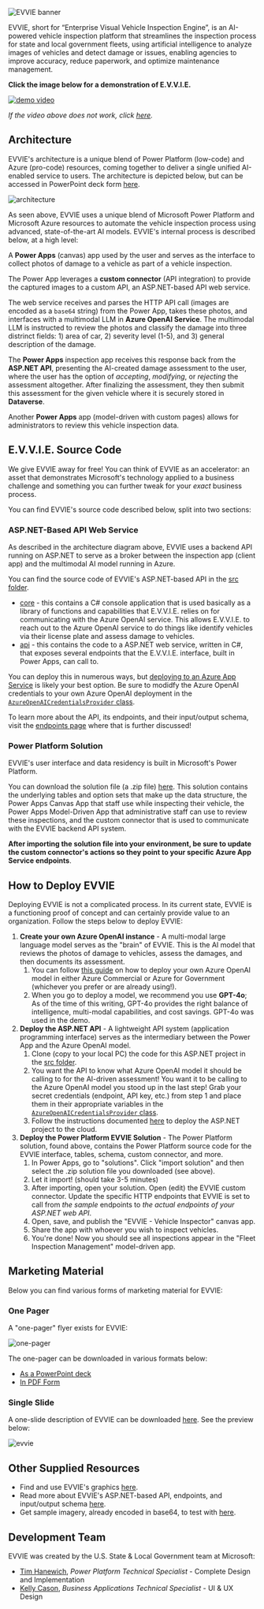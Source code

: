 ![EVVIE banner](https://i.imgur.com/Ca4EwdG.jpeg)

EVVIE, short for “Enterprise Visual Vehicle Inspection Engine”, is an AI-powered vehicle inspection platform that streamlines the inspection process for state and local government fleets, using artificial intelligence to analyze images of vehicles and detect damage or issues, enabling agencies to improve accuracy, reduce paperwork, and optimize maintenance management.

**Click the image below for a demonstration of E.V.V.I.E.**

[![demo video](https://i.imgur.com/5OIfuG4.png)](https://livesend.microsoft.com/i/DUFrJEz77SXgL85JbBg___Wio6___QrDyqYH7e0RigS84AIiHLC3WpVWVDDfooWSJ3PQpIq2iXxfS8jrzrqedqUQyBkGlTJR3slPbCyUqy6FOpY0dwIM38eR3YiOOSHP7___37)

*If the video above does not work, click [here](https://youtu.be/KvEFX-in2TM).*

## Architecture
EVVIE's architecture is a unique blend of Power Platform (low-code) and Azure (pro-code) resources, coming together to deliver a single unified AI-enabled service to users. The architecture is depicted below, but can be accessed in PowerPoint deck form [here](https://github.com/microsoft/SLG-Business-Applications/releases/download/33/architecture.pptx).

![architecture](https://i.imgur.com/tWaQ4Va.png)

As seen above, EVVIE uses a unique blend of Microsoft Power Platform and Microsoft Azure resources to automate the vehicle inspection process using advanced, state-of-the-art AI models. EVVIE's internal process is described below, at a high level:

A **Power Apps** (canvas) app used by the user and serves as the interface to collect photos of damage to a vehicle as part of a vehicle inspection.

The Power App leverages a **custom connector** (API integration) to provide the captured images to a custom API, an ASP.NET-based API web service.

The web service receives and parses the HTTP API call (images are encoded as a `base64` string) from the Power App, takes these photos, and interfaces with a multimodal LLM in **Azure OpenAI Service**. The multimodal LLM is instructed to review the photos and classify the damage into three distrinct fields: 1) area of car, 2) severity level (1-5), and 3) general description of the damage.

The **Power Apps** inspection app receives this response back from the **ASP.NET API**, presenting the AI-created damage assessment to the user, where the user has the option of *accepting*, *modifying*, or *rejecting* the assessment altogether. After finalizing the assessment, they then submit this assessment for the given vehicle where it is securely stored in **Dataverse**.

Another **Power Apps** app (model-driven with custom pages) allows for administrators to review this vehicle inspection data.

## E.V.V.I.E. Source Code
We give EVVIE away for free! You can think of EVVIE as an accelerator: an asset that demonstrates Microsoft's technology applied to a business challenge and something you can further tweak for your *exact* business process.

You can find EVVIE's source code described below, split into two sections:

### ASP.NET-Based API Web Service
As described in the architecture diagram above, EVVIE uses a backend API running on ASP.NET to serve as a broker between the inspection app (client app) and the multimodal AI model running in Azure.

You can find the source code of EVVIE's ASP.NET-based API in the [src folder](./src/).
- [core](./src/core/) - this contains a C# console application that is used basically as a library of functions and capabilities that E.V.V.I.E. relies on for communicating with the Azure OpenAI service. This allows E.V.V.I.E. to reach out to the Azure OpenAI service to do things like identify vehicles via their license plate and assess damage to vehicles.
- [api](./src/api/) - this contains the code to a ASP.NET web service, written in C#, that exposes several endpoints that the E.V.V.I.E. interface, built in Power Apps, can call to.

You can deploy this in numerous ways, but [deploying to an Azure App Service](https://learn.microsoft.com/en-us/aspnet/core/host-and-deploy/azure-apps/?view=aspnetcore-9.0&tabs=visual-studio) is likely your best option. Be sure to modidfy the Azure OpenAI credentials to your own Azure OpenAI deployment in the [`AzureOpenAICredentialsProvider` class](./src/core/AzureOpenAICredentialsProvider.cs).

To learn more about the API, its endpoints, and their input/output schema, visit the [endpoints page](./tests/endpoints.md) where that is further discussed!

### Power Platform Solution
EVVIE's user interface and data residency is built in Microsoft's Power Platform. 

You can download the solution file (a .zip file) [here](https://github.com/microsoft/SLG-Business-Applications/releases/download/18/EVVIE_1_0_0_3.zip). This solution contains the underlying tables and option sets that make up the data structure, the Power Apps Canvas App that staff use while inspecting their vehicle, the Power Apps Model-Driven App that administrative staff can use to review these inspections, and the custom connector that is used to communicate with the EVVIE backend API system.

**After importing the solution file into your environment, be sure to update the custom connector's actions so they point to your specific Azure App Service endpoints**.

## How to Deploy EVVIE
Deploying EVVIE is not a complicated process. In its current state, EVVIE is a functioning proof of concept and can certainly provide value to an organization. Follow the steps below to deploy EVVIE:
1. **Create your own Azure OpenAI instance** - A multi-modal large language model serves as the "brain" of EVVIE. This is the AI model that reviews the photos of damage to vehicles, assess the damages, and then documents its assessment.
    1. You can follow [this guide](https://learn.microsoft.com/en-us/azure/ai-services/openai/how-to/create-resource?pivots=web-portal) on how to deploy your own Azure OpenAI model in either Azure Commercial or Azure for Government (whichever you prefer or are already using!).
    2. When you go to deploy a model, we recommend you use **GPT-4o**; As of the time of this writing, GPT-4o provides the right balance of intelligence, multi-modal capabilities, and cost savings. GPT-4o was used in the demo.
2. **Deploy the ASP.NET API** - A lightweight API system (application programming interface) serves as the intermediary between the Power App and the Azure OpenAI model.
    1. Clone (copy to your local PC) the code for this ASP.NET project in the [src folder](./src/).
    2. You want the API to know what Azure OpenAI model it should be calling to for the AI-driven assessment! You want it to be calling to the Azure OpenAI model you stood up in the last step! Grab your secret credentials (endpoint, API key, etc.) from step 1 and place them in their appropriate variables in the [`AzureOpenAICredentialsProvider` class](./src/core/AzureOpenAICredentialsProvider.cs).
    3. Follow the instructions documented [here](https://learn.microsoft.com/en-us/aspnet/core/tutorials/publish-to-azure-webapp-using-vs?view=aspnetcore-9.0) to deploy the ASP.NET project to the cloud.
3. **Deploy the Power Platform EVVIE Solution** - The Power Platform solution, found above, contains the Power Platform source code for the EVVIE interface, tables, schema, custom connector, and more.
    1. In Power Apps, go to "solutions". Click "import solution" and then select the .zip solution file you downloaded (see above).
    2. Let it import! (should take 3-5 minutes)
    3. After importing, open your solution. Open (edit) the EVVIE custom connector. Update the specific HTTP endpoints that EVVIE is set to call from *the sample* endpoints to *the actual endpoints of your ASP.NET web API*.
    4. Open, save, and publish the "EVVIE - Vehicle Inspector" canvas app.
    5. Share the app with whoever you wish to inspect vehicles. 
    6. You're done! Now you should see all inspections appear in the "Fleet Inspection Management" model-driven app.

## Marketing Material
Below you can find various forms of marketing material for EVVIE:

### One Pager
A "one-pager" flyer exists for EVVIE:

![one-pager](https://i.imgur.com/Y3dUY0M.jpeg)

The one-pager can be downloaded in various formats below:
- [As a PowerPoint deck](./one-pager/one-pager.pptx)
- [In PDF Form](./one-pager/one-pager.pdf)

### Single Slide
A one-slide description of EVVIE can be downloaded [here](https://github.com/microsoft/SLG-Business-Applications/releases/download/25/one-pager-horizontal.pptx). See the preview below:

![evvie](https://i.imgur.com/kdquuAR.jpeg)

## Other Supplied Resources
- Find and use EVVIE's graphics [here](./graphics/).
- Read more about EVVIE's ASP.NET-based API, endpoints, and input/output schema [here](./tests/endpoints.md).
- Get sample imagery, already encoded in base64, to test with [here](./tests/sample-images/).

## Development Team
EVVIE was created by the U.S. State & Local Government team at Microsoft:
- [Tim Hanewich](https://www.linkedin.com/in/timhanewich), *Power Platform Technical Specialist* - Complete Design and Implementation
- [Kelly Cason](https://www.linkedin.com/in/kellycason/), *Business Applications Technical Specialist* - UI & UX Design